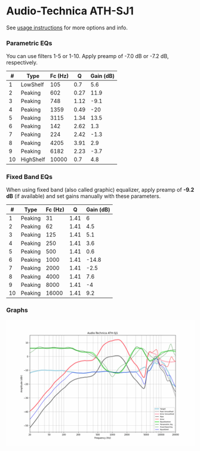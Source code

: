 # Audio-Technica ATH-SJ1
See [usage instructions](https://github.com/jaakkopasanen/AutoEq#usage) for more options and info.

### Parametric EQs
You can use filters 1-5 or 1-10. Apply preamp of -7.0 dB or -7.2 dB, respectively.

|   # | Type      |   Fc (Hz) |    Q |   Gain (dB) |
|-----|-----------|-----------|------|-------------|
|   1 | LowShelf  |       105 | 0.7  |         5.6 |
|   2 | Peaking   |       602 | 0.27 |        11.9 |
|   3 | Peaking   |       748 | 1.12 |        -9.1 |
|   4 | Peaking   |      1359 | 0.49 |       -20   |
|   5 | Peaking   |      3115 | 1.34 |        13.5 |
|   6 | Peaking   |       142 | 2.62 |         1.3 |
|   7 | Peaking   |       224 | 2.42 |        -1.3 |
|   8 | Peaking   |      4205 | 3.91 |         2.9 |
|   9 | Peaking   |      6182 | 2.23 |        -3.7 |
|  10 | HighShelf |     10000 | 0.7  |         4.8 |

### Fixed Band EQs
When using fixed band (also called graphic) equalizer, apply preamp of **-9.2 dB** (if available) and set gains manually with these parameters.

|   # | Type    |   Fc (Hz) |    Q |   Gain (dB) |
|-----|---------|-----------|------|-------------|
|   1 | Peaking |        31 | 1.41 |         6   |
|   2 | Peaking |        62 | 1.41 |         4.5 |
|   3 | Peaking |       125 | 1.41 |         5.1 |
|   4 | Peaking |       250 | 1.41 |         3.6 |
|   5 | Peaking |       500 | 1.41 |         0.6 |
|   6 | Peaking |      1000 | 1.41 |       -14.8 |
|   7 | Peaking |      2000 | 1.41 |        -2.5 |
|   8 | Peaking |      4000 | 1.41 |         7.6 |
|   9 | Peaking |      8000 | 1.41 |        -4   |
|  10 | Peaking |     16000 | 1.41 |         9.2 |

### Graphs
![](./Audio-Technica%20ATH-SJ1.png)
